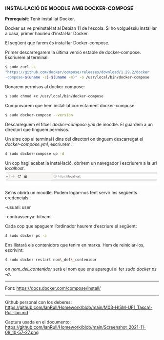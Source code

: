 
<h3>INSTAL·LACIÓ DE MOODLE AMB DOCKER-COMPOSE</h3>

**Prerequisit**: Tenir instal·lat Docker.

Docker us ve preinstal·lat al Debian 11 de l’escola. Si ho volguéssiu instal·lar a casa, primer haurieu d’instal·lar Docker.

El següent que farem és instal·lar Docker-compose.

Primer descarregarem la última versió estable de docker-compose. Escriurem al terminal:
```bash
$ sudo curl -L
"https://github.com/docker/compose/releases/download/1.29.2/docker
-compose-$(uname -s)-$(uname -m)" -o /usr/local/bin/docker-compose
```
Donarem permisos al docker-compose:
```bash
$ sudo chmod +x /usr/local/bin/docker-compose
```

Comprovarem que hem instal·lat correctament docker-compose:
```bash
$ sudo docker-compose --version
```

Descarreguem el fitxer *docker-compose.yml* de moodle. El guardem a un directori que tinguem permisos.

Un altre cop al terminal i dins del directori on tinguem descarregat el *docker-compose.yml*, escriurem:
```bash
$ sudo docker-compose up -d
```
Un cop hagi acabat la instal·lació, obrirem un navegador i escriurem a la url *localhost*.
![La imagen de local host subida a mi drive ](Screenshot_2021-11-08_10-57-27.png)

Se’ns obrirà un moodle. Podem logar-nos fent servir les següents credencials:

\-usuari: user

\-contrassenya: bitnami

Cada cop que apaguem l’ordinador haurem d’escriure el següent:




```bash
$ sudo docker ps -a
```
Ens llistarà els contenidors que tenim en marxa. Hem de reiniciar-los, escrivint:
```bash
$ sudo docker restart nom\_del\_contenidor
```

on *nom\_del\_contenidor* serà el nom que ens aparegui al fer *sudo docker ps -a*.

------------------------------

Font: https://docs.docker.com/compose/install/

------------------------------

Github personal con los deberes: https://github.com/IanRull/Homework/blob/main/M03-HISM-UF1_Tasca1-Rull-Ian.md

Captura usada en el documento: https://github.com/IanRull/Homework/blob/main/Screenshot_2021-11-08_10-57-27.png
